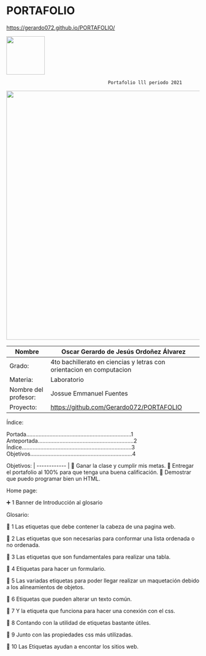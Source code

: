 # PORTAFOLIO
https://gerardo072.github.io/PORTAFOLIO/



<img width=100px; src="https://jefuentes80.github.io/starup_scl/img/logo_SCL%20(3).png">

                                         Portafolio lll periodo 2021

<img width=650px; src="https://camo.githubusercontent.com/02f505d7bf609d2bec0794c00372d63a14a0d32c77908e375c5d3e24e628830d/68747470733a2f2f656e637279707465642d74626e302e677374617469632e636f6d2f696d616765733f713d74626e3a414e643947635366543869384a4f44654a57744430534151566c4a6f7845335f6d476a377876756b7946333667414b52567069434b72546b6232586472486f525f5156724d7a774b51765926757371703d434155">

|  Nombre | Oscar Gerardo de Jesús Ordoñez Álvarez |
| ------------ | ------------ |
| Grado: | 4to bachillerato en ciencias y letras con orientacion en computacion  |
| Materia: | Laboratorio |
| Nombre del profesor: | Jossue Emmanuel Fuentes|
| Proyecto: | https://github.com/Gerardo072/PORTAFOLIO |

Índice:

Portada....................................................................1
Anteportada..............................................................2
Índice.......................................................................3
Objetivos..................................................................4

Objetivos:
| ------------ |
📱 Ganar la clase y cumplir mis metas.
📱 Entregar el portafolio al 100% para que tenga una buena calificación.
📱 Demostrar que puedo programar bien un HTML.

Home page:

➕ 1 Banner de Introducción al glosario

Glosario:

📜 1 Las etiquetas que debe contener la cabeza de una pagina web.

📜 2 Las etiquetas que son necesarias para conformar una lista ordenada o no ordenada.

📜 3 Las etiquetas que son fundamentales para realizar una tabla.

📜 4 Etiquetas para hacer un formulario.

📜 5 Las variadas etiquetas para poder llegar realizar un maquetación debido a los alineamientos de objetos.

📜 6 Etiquetas que pueden alterar un texto común.

📜 7 Y la etiqueta que funciona para hacer una conexión con el css.

📜 8 Contando con la utilidad de etiquetas bastante útiles.

📜 9 Junto con las propiedades css más utilizadas.

📜 10 Las Etiquetas ayudan a encontar los sitios web.


